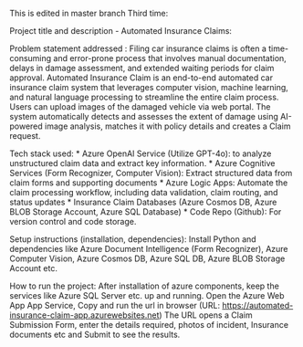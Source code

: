 This is edited in master branch Third  time:

Project title and description - Automated Insurance Claims:
 
Problem statement addressed : Filing car insurance claims is often a time-consuming and error-prone process that involves manual documentation, delays in damage assessment, and extended waiting periods for claim approval. 
Automated Insurance Claim is an end-to-end automated car insurance claim system that leverages computer vision, machine learning, and natural language processing to streamline the entire claim process. Users can upload images of the damaged vehicle via web portal. The system automatically detects and assesses the extent of damage using AI-powered image analysis, matches it with policy details and creates a Claim request.

Tech stack used:
	* Azure OpenAI Service (Utilize GPT-4o):  to analyze unstructured claim data and extract key information.
	* Azure Cognitive Services (Form Recognizer, Computer Vision): Extract structured data from claim forms and supporting documents 
	* Azure Logic Apps: Automate the claim processing workflow, including data validation, claim routing, and status updates
	* Insurance Claim Databases (Azure Cosmos DB, Azure BLOB Storage Account, Azure SQL Database)
	* Code Repo (Github): For version control and code storage.
 
Setup instructions (installation, dependencies):
	Install Python and dependencies like Azure Document Intelligence (Form Recognizer), Azure Computer Vision, Azure Cosmos DB, Azure SQL DB, Azure BLOB Storage Account etc.
 
How to run the project:
	After installation of azure components, keep the services like Azure SQL Server etc. up and running.
	Open the Azure Web App App Service, Copy and run the url in browser (URL: https://automated-insurance-claim-app.azurewebsites.net)
	The URL opens a Claim Submission Form, enter the details required, photos of incident, Insurance documents etc and Submit to see the results.
